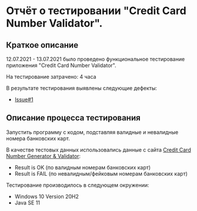 # Отчёт о тестировании "Credit Card Number Validator".

## Краткое описание

12.07.2021 - 13.07.2021 было проведено функциональное тестирование приложения "Credit Card Number Validator".

На тестирование затрачено: 4 часа

В результате тестирования выявлены следующие дефекты:
* [Issue#1](https://github.com/irikras/Credit-Card-Number-Validator/issues/1#issue-943405519)

## Описание процесса тестирования

Запустить программу с кодом, подставляя валидные и невалидные номера банковских карт.

В качестве тестовых данных использовались данные с сайта [Credit Card Number Generator & Validator](https://www.freeformatter.com/credit-card-number-generator-validator.html#fakeNumbers):
* Result is OK (по валидным номерам банковских карт)
* Result is FAIL (по невалидным/фейковым номерам банковских карт)

Тестирование производилось в следующем окружении:
* Windows 10 Version 20H2
* Java SE 11

